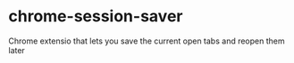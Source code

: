 # chrome-session-saver
Chrome extensio that lets you save the current open tabs and reopen them later
